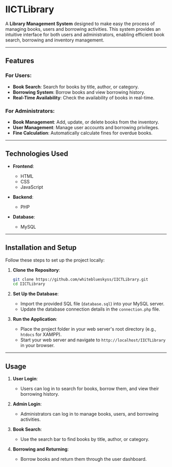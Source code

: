 

# **IICTLibrary**

A **Library Management System** designed to make easy the process of managing books, users and borrowing activities. This system provides an intuitive interface for both users and administrators, enabling efficient book search, borrowing and inventory management.

---

## **Features**

### **For Users:**
- **Book Search**: Search for books by title, author, or category.
- **Borrowing System**: Borrow books and view borrowing history.
- **Real-Time Availability**: Check the availability of books in real-time.

### **For Administrators:**
- **Book Management**: Add, update, or delete books from the inventory.
- **User Management**: Manage user accounts and borrowing privileges.
- **Fine Calculation**: Automatically calculate fines for overdue books.

---

## **Technologies Used**
- **Frontend**:  
  - HTML  
  - CSS  
  - JavaScript  

- **Backend**:  
  - PHP  

- **Database**:  
  - MySQL  

---

## **Installation and Setup**

Follow these steps to set up the project locally:

1. **Clone the Repository**:
   ```bash
   git clone https://github.com/whiteblueskyss/IICTLibrary.git
   cd IICTLibrary
   ```

2. **Set Up the Database**:
   - Import the provided SQL file (`database.sql`) into your MySQL server.
   - Update the database connection details in the `connection.php` file.

3. **Run the Application**:
   - Place the project folder in your web server's root directory (e.g., `htdocs` for XAMPP).
   - Start your web server and navigate to `http://localhost/IICTLibrary` in your browser.

---

## **Usage**

1. **User Login**:
   - Users can log in to search for books, borrow them, and view their borrowing history.

2. **Admin Login**:
   - Administrators can log in to manage books, users, and borrowing activities.

3. **Book Search**:
   - Use the search bar to find books by title, author, or category.

4. **Borrowing and Returning**:
   - Borrow books and return them through the user dashboard.



